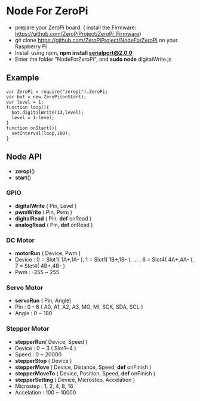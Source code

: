 # Node For ZeroPi
* prepare your ZeroPi board. ( install the Firmware: https://github.com/ZeroPiProject/ZeroPi_Firmware)
* git clone https://github.com/ZeroPiProject/NodeForZeroPi on your Raspberry Pi
* Install using npm, **npm install serialport@2.0.0**
* Enter the folder "NodeForZeroPi", and **sudo node** digitalWrite.js

## Example
```
var ZeroPi = require("zeropi").ZeroPi;
var bot = new ZeroPi(onStart);
var level = 1;
function loop(){
  bot.digitalWrite(13,level);
  level = 1-level;
}
function onStart(){
  setInterval(loop,100);
}
```
## Node API
* **zeropi**()
* **start**()

### GPIO
* **digitalWrite** ( Pin, Level ) 
* **pwmWrite** ( Pin, Pwm )  
* **digitalRead** ( Pin, **def** onRead )
* **analogRead** ( Pin, **def** onRead )
 
### DC Motor
* **motorRun** ( Device, Pwm ) 
 * Device : 0 = Slot1( 1A+,1A- ), 1 = Slot1( 1B+,1B- ), ... , 6 = Slot4( 4A+,4A- ), 7 = Slot4( 4B+,4B- )  
 * Pwm : -255 ~ 255

### Servo Motor
* **servoRun** ( Pin, Angle)
 * Pin : 0 - 8 ( A0, A1, A2, A3, MO, MI, SCK, SDA, SCL )
 * Angle : 0 ~ 180

### Stepper Motor
* **stepperRun**( Device, Speed )
 * Device : 0 ~ 3 ( Slot1~4 )
 * Speed : 0 ~ 20000
* **stepperStop** ( Device )
* **stepperMove** ( Device, Distance, Speed, **def** onFinish )
* **stepperMoveTo** ( Device, Position, Speed, **def** onFinish )
* **stepperSetting** ( Device, Microstep, Accelation )
 * Microstep : 1, 2, 4, 8, 16
 * Accelation : 100 ~ 10000
